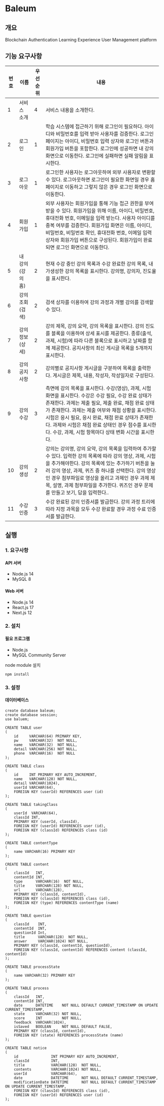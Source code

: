 # Baleum

## 개요

Blockchain Authentication Learning Experience User Management platform

## 기능 요구사항

| 번호  | 이름          | 우선 순위  | 내용                                                                                                                                                                                                                              |
|-----|-------------|--------|---------------------------------------------------------------------------------------------------------------------------------------------------------------------------------------------------------------------------------|
| 1   | 서비스 소개      | 4      | 서비스 내용을 소개한다.                                                                                                                                                                                                                   |
| 2   | 로그인         | 1      | 학습 시스템에 접근하기 위해 로그인이 필요하다. 아이디와 비밀번호를 입력 받아 사용자를 검증한다. 로그인 페이지는 아이디, 비밀번호 입력 상자와 로그인 버튼과 회원가입 버튼을 포함한다. 로그인에 성공하면 내 강의 화면으로 이동한다. 로그인에 실패하면 실패 알림을 표시한다.                                                                        |
| 3   | 로그아웃        | 1      | 로그인한 사용자는 로그아웃하여 외부 사용자로 변환할 수 있다. 로그아웃하면 로그인이 필요한 화면일 경우 홈페이지로 이동하고 그렇지 않은 경우 로그인 화면으로 이동한다.                                                                                                                                   |
| 4   | 회원가입        | 1      | 외부 사용자는 회원가입을 통해 기능 접근 권한을 부여받을 수 있다. 회원가입을 위해 이름, 아이디, 비밀번호, 휴대전화 번호, 이메일을 입력 받는다. 사용자 아이디를 중복 여부를 검증한다. 회원가입 화면은 이름, 아이디, 비밀번호, 비밀번호 확인, 휴대전화 번호, 이메일 입력 상자와 회원가입 버튼으로 구성된다. 회원가입이 완료되면 로그인 화면으로 이동한다.                        |
| 5   | 내 강의 (강의 홈) | 2      | 현재 수강 중인 강의 목록과 수강 완료한 강의 목록, 내가생성한 강의 목록을 표시한다. 강의명, 강의자, 진도율을 표시한다.                                                                                                                                                           |
| 6   | 강의 조회(검색)   | 2      | 검색 상자를 이용하여 강의 과정과 개별 강의를 검색할 수 있다.                                                                                                                                                                                             |
| 7   | 강의 정보(상세)   | 2      | 강의 제목, 강의 요약, 강의 목록을 표시한다. 강의 진도를 블록을 이용하여 상세 표시를 제공한다. 종류(출석, 과제, 시험)에 따라 다른 블록으로 표시하고 날짜를 함께 제공한다. 공지사항의 최신 게시글 목록을 5개까지 표시한다.                                                                                                |
| 8   | 강의 공지사항     | 2      | 강의별로 공지사항 게시글을 구분하여 목록을 출력한다. 게시글은 제목, 내용, 작성자, 작성일자로 구성된다.                                                                                                                                                                     |
| 9   | 강의 수강       | 3      | 측면에 강의 목록을 표시한다. 수강(영상), 과제, 시험 화면을 표시한다. 수강은 수강 필요, 수강 완료 상태가 존재한다. 과제는 제출 필요, 제출 완료, 채점 완료 상태가 존재한다. 과제는 제출 여부와 채점 상황을 표시한다. 시험은 응시 필요, 응시 완료, 채점 완료 상태가 존재한다. 과제와 시험은 채점 완료 상태인 경우 점수를 표시한다. 수강, 과제, 시험 항목마다 상태 변화 시간을 표시한다. |
| 10  | 강의 생성       | 2      | 강의는 강의명, 강의 요약, 강의 목록을 입력하여 추가할 수 있다. 입력한 강의 목록에 따라 강의 영상, 과제, 시험을 추가해야한다. 강의 목록에 있는 추가하기 버튼을 눌러 강의 영상, 과제, 퀴즈 중 하나를 선택한다. 강의 영상인 경우 첨부파일로 영상을 올리고 과제인 경우 과제 제목, 설명, 과제 첨부파일을 추가한다. 퀴즈인 경우 문제를 만들고 보기, 답을 입력한다..                |
| 11  | 수강 인증       | 3      | 수강 완료된 강의 인증서를 발급한다. 강의 과정 트리에 따라 지정 과목을 모두 수강 완료할 경우 과정 수료 인증서를 발급한다.                                                                                                                                                          |

## 실행

### 1. 요구사항

#### API 서버

- Node.js 14
- MySQL 8

#### Web 서버

- Node.js 14
- React.js 17
- Next.js 12

### 2. 설치

#### 필요 프로그램

- Node.js
- MySQL Community Server

node module 설치

```text
npm install
```

### 3. 설정

#### 데이터베이스

```mysql
create database baleum;
create database session;
use baluem;

CREATE TABLE user
(
    id     VARCHAR(64) PRIMARY KEY,
    pw     VARCHAR(32)  NOT NULL,
    name   VARCHAR(32)  NOT NULL,
    detail VARCHAR(256) NOT NULL,
    phone  VARCHAR(16)  NOT NULL
);

CREATE TABLE class
(
    id     INT PRIMARY KEY AUTO_INCREMENT,
    name   VARCHAR(128) NOT NULL,
    detail VARCHAR(1024),
    userId VARCHAR(64),
    FOREIGN KEY (userId) REFERENCES user (id)
);

CREATE TABLE takingClass
(
    userId  VARCHAR(64),
    classId INT,
    PRIMARY KEY (userId, classId),
    FOREIGN KEY (userId) REFERENCES user (id),
    FOREIGN KEY (classId) REFERENCES class (id)
);

CREATE TABLE contentType
(
    name VARCHAR(16) PRIMARY KEY
);

CREATE TABLE content
(
    classId   INT,
    contentId INT,
    type      VARCHAR(16)  NOT NULL,
    title     VARCHAR(128) NOT NULL,
    url       VARCHAR(128),
    PRIMARY KEY (classId, contentId),
    FOREIGN KEY (classId) REFERENCES class (id),
    FOREIGN KEY (type) REFERENCES contentType (name)
);

CREATE TABLE question
(
    classId    INT,
    contentId  INT,
    questionId Int,
    title      VARCHAR(128)  NOT NULL,
    answer     VARCHAR(1024) NOT NULL,
    PRIMARY KEY (classId, contentId, questionId),
    FOREIGN KEY (classId, contentId) REFERENCES content (classId, contentId)
);

CREATE TABLE processState
(
    name VARCHAR(32) PRIMARY KEY
);

CREATE TABLE process
(
    classId   INT,
    contentId INT,
    date      DATETIME    NOT NULL DEFAULT CURRENT_TIMESTAMP ON UPDATE CURRENT_TIMESTAMP,
    state     VARCHAR(32) NOT NULL,
    score     INT         NOT NULL,
    feedback  VARCHAR(1024),
    isSaved   BOOLEAN     NOT NULL DEFAULT FALSE,
    PRIMARY KEY (classId, contentId),
    FOREIGN KEY (state) REFERENCES processState (name)
);

CREATE TABLE notice
(
    id               INT PRIMARY KEY AUTO_INCREMENT,
    classId          INT,
    title            VARCHAR(128)  NOT NULL,
    contents         VARCHAR(1024) NOT NULL,
    userId           VARCHAR(64),
    date             DATETIME      NOT NULL DEFAULT CURRENT_TIMESTAMP,
    modificationDate DATETIME      NOT NULL DEFAULT CURRENT_TIMESTAMP ON UPDATE CURRENT_TIMESTAMP,
    FOREIGN KEY (classId) REFERENCES class (id),
    FOREIGN KEY (userId) REFERENCES user (id)
);
```